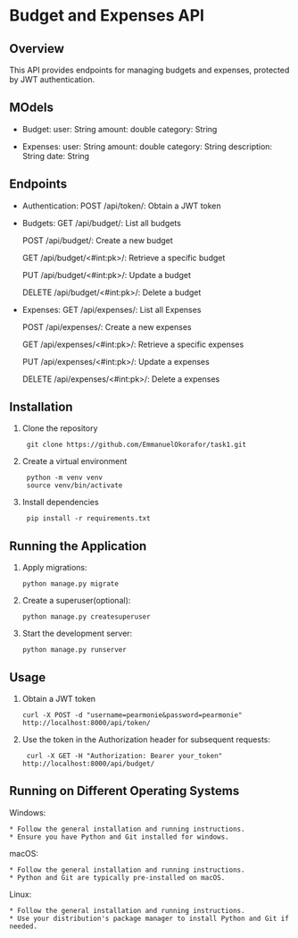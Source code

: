# Budget and Expenses API

## Overview

This API provides endpoints for managing budgets and expenses, protected by JWT authentication.


## MOdels

* Budget:
    user: String
    amount: double
    category: String


* Expenses:
    user: String
    amount: double
    category: String
    description: String
    date: String



## Endpoints

* Authentication:
    POST  /api/token/: Obtain a JWT token

* Budgets:
    GET /api/budget/: List all budgets

    POST /api/budget/: Create a new budget

    GET /api/budget/<#int:pk>/: Retrieve a specific budget

    PUT /api/budget/<#int:pk>/: Update a budget

    DELETE /api/budget/<#int:pk>/: Delete a budget

* Expenses:
    GET /api/expenses/: List all Expenses

    POST /api/expenses/: Create a new expenses

    GET /api/expenses/<#int:pk>/: Retrieve a specific expenses

    PUT /api/expenses/<#int:pk>/: Update a expenses

    DELETE /api/expenses/<#int:pk>/: Delete a expenses




## Installation

1. Clone the repository

        git clone https://github.com/EmmanuelOkorafor/task1.git

2. Create a virtual environment

        python -m venv venv
        source venv/bin/activate

3. Install dependencies
         
        pip install -r requirements.txt



## Running the Application

1. Apply migrations:
 
       python manage.py migrate

2. Create a superuser(optional):
       
       python manage.py createsuperuser

3. Start the development server:
        
       python manage.py runserver



## Usage

1. Obtain a JWT token

       curl -X POST -d "username=pearmonie&password=pearmonie" http://localhost:8000/api/token/

2. Use the token in the Authorization header for subsequent requests:

        curl -X GET -H "Authorization: Bearer your_token" http://localhost:8000/api/budget/



## Running on Different Operating Systems

Windows:

    * Follow the general installation and running instructions.
    * Ensure you have Python and Git installed for windows.

macOS:
    
    * Follow the general installation and running instructions.
    * Python and Git are typically pre-installed on macOS.

Linux:
    
    * Follow the general installation and running instructions.
    * Use your distribution's package manager to install Python and Git if needed.

